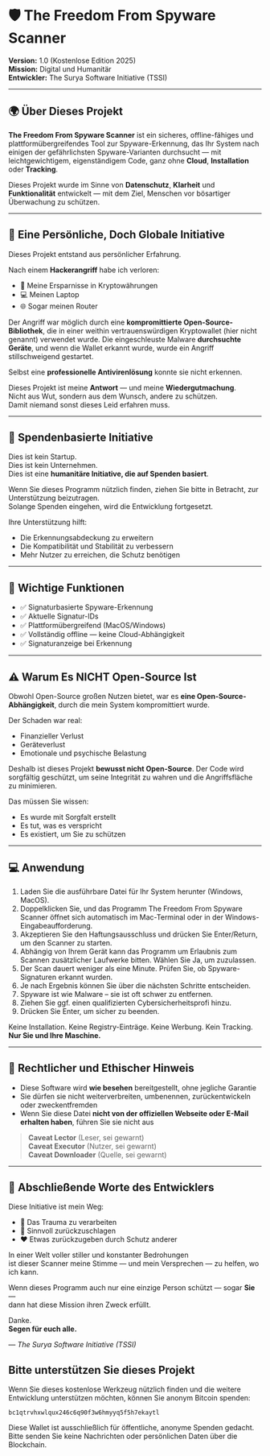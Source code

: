 
# 🛡️ The Freedom From Spyware Scanner
**Version:** 1.0 (Kostenlose Edition 2025)  
**Mission:** Digital und Humanitär  
**Entwickler:** The Surya Software Initiative (TSSI)

---

## 🌍 Über Dieses Projekt

**The Freedom From Spyware Scanner** ist ein sicheres, offline-fähiges und plattformübergreifendes Tool zur Spyware-Erkennung, das Ihr System nach einigen der gefährlichsten Spyware-Varianten durchsucht — mit leichtgewichtigem, eigenständigem Code, ganz ohne **Cloud**, **Installation** oder **Tracking**.

Dieses Projekt wurde im Sinne von **Datenschutz**, **Klarheit** und **Funktionalität** entwickelt — mit dem Ziel, Menschen vor bösartiger Überwachung zu schützen.

---

## 🙏 Eine Persönliche, Doch Globale Initiative

Dieses Projekt entstand aus persönlicher Erfahrung.

Nach einem **Hackerangriff** habe ich verloren:
- 💸 Meine Ersparnisse in Kryptowährungen  
- 💻 Meinen Laptop  
- 🌐 Sogar meinen Router  

Der Angriff war möglich durch eine **kompromittierte Open-Source-Bibliothek**, die in einer weithin vertrauenswürdigen Kryptowallet (hier nicht genannt) verwendet wurde. Die eingeschleuste Malware **durchsuchte Geräte**, und wenn die Wallet erkannt wurde, wurde ein Angriff stillschweigend gestartet.

Selbst eine **professionelle Antivirenlösung** konnte sie nicht erkennen.

Dieses Projekt ist meine **Antwort** — und meine **Wiedergutmachung**.  
Nicht aus Wut, sondern aus dem Wunsch, andere zu schützen.  
Damit niemand sonst dieses Leid erfahren muss.

---

## 💸 Spendenbasierte Initiative

Dies ist kein Startup.  
Dies ist kein Unternehmen.  
Dies ist eine **humanitäre Initiative, die auf Spenden basiert**.

Wenn Sie dieses Programm nützlich finden, ziehen Sie bitte in Betracht, zur Unterstützung beizutragen.  
Solange Spenden eingehen, wird die Entwicklung fortgesetzt.

Ihre Unterstützung hilft:
- Die Erkennungsabdeckung zu erweitern  
- Die Kompatibilität und Stabilität zu verbessern  
- Mehr Nutzer zu erreichen, die Schutz benötigen

---

## 🔐 Wichtige Funktionen

- ✅ Signaturbasierte Spyware-Erkennung  
- ✅ Aktuelle Signatur-IDs  
- ✅ Plattformübergreifend (MacOS/Windows)  
- ✅ Vollständig offline — keine Cloud-Abhängigkeit  
- ✅ Signaturanzeige bei Erkennung  

---

## ⚠️ Warum Es NICHT Open-Source Ist

Obwohl Open-Source großen Nutzen bietet, war es **eine Open-Source-Abhängigkeit**, durch die mein System kompromittiert wurde.

Der Schaden war real:
- Finanzieller Verlust  
- Geräteverlust  
- Emotionale und psychische Belastung  

Deshalb ist dieses Projekt **bewusst nicht Open-Source**. Der Code wird sorgfältig geschützt, um seine Integrität zu wahren und die Angriffsfläche zu minimieren.

Das müssen Sie wissen:
- Es wurde mit Sorgfalt erstellt  
- Es tut, was es verspricht  
- Es existiert, um Sie zu schützen

---

## 💻 Anwendung

1. Laden Sie die ausführbare Datei für Ihr System herunter (Windows, MacOS).  
2. Doppelklicken Sie, und das Programm The Freedom From Spyware Scanner öffnet sich automatisch im Mac-Terminal oder in der Windows-Eingabeaufforderung.  
3. Akzeptieren Sie den Haftungsausschluss und drücken Sie Enter/Return, um den Scanner zu starten.  
4. Abhängig von Ihrem Gerät kann das Programm um Erlaubnis zum Scannen zusätzlicher Laufwerke bitten. Wählen Sie Ja, um zuzulassen.  
5. Der Scan dauert weniger als eine Minute. Prüfen Sie, ob Spyware-Signaturen erkannt wurden.  
6. Je nach Ergebnis können Sie über die nächsten Schritte entscheiden.  
7. Spyware ist wie Malware – sie ist oft schwer zu entfernen.  
8. Ziehen Sie ggf. einen qualifizierten Cybersicherheitsprofi hinzu.  
9. Drücken Sie Enter, um sicher zu beenden.

Keine Installation. Keine Registry-Einträge. Keine Werbung. Kein Tracking.  
**Nur Sie und Ihre Maschine.**

---

## 📜 Rechtlicher und Ethischer Hinweis

- Diese Software wird **wie besehen** bereitgestellt, ohne jegliche Garantie  
- Sie dürfen sie nicht weiterverbreiten, umbenennen, zurückentwickeln oder zweckentfremden  
- Wenn Sie diese Datei **nicht von der offiziellen Webseite oder E-Mail erhalten haben**, führen Sie sie nicht aus

> **Caveat Lector** (Leser, sei gewarnt)  
> **Caveat Executor** (Nutzer, sei gewarnt)  
> **Caveat Downloader** (Quelle, sei gewarnt)

---

## 🤝 Abschließende Worte des Entwicklers

Diese Initiative ist mein Weg:
- 🧠 Das Trauma zu verarbeiten  
- 🧰 Sinnvoll zurückzuschlagen  
- ❤️ Etwas zurückzugeben durch Schutz anderer  

In einer Welt voller stiller und konstanter Bedrohungen  
ist dieser Scanner meine Stimme — und mein Versprechen — zu helfen, wo ich kann.

Wenn dieses Programm auch nur eine einzige Person schützt — sogar **Sie** —  
dann hat diese Mission ihren Zweck erfüllt.

Danke.  
**Segen für euch alle.**

— *The Surya Software Initiative (TSSI)*

## Bitte unterstützen Sie dieses Projekt

Wenn Sie dieses kostenlose Werkzeug nützlich finden und die weitere Entwicklung unterstützen möchten, können Sie anonym Bitcoin spenden:

`bc1qtrvhxwlqux246c6q90f3w6hmyyq5f5h7ekaytl`

Diese Wallet ist ausschließlich für öffentliche, anonyme Spenden gedacht. Bitte senden Sie keine Nachrichten oder persönlichen Daten über die Blockchain.
